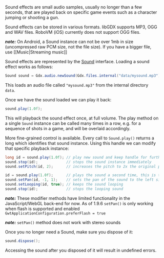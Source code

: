 Sound effects are small audio samples, usually no longer than a few seconds, that are played back on specific game events such as a character jumping or shooting a gun.

Sound effects can be stored in various formats. libGDX supports MP3, OGG and WAV files.
RoboVM (iOS) currently does not support OGG files.

***note:*** On Android, a Sound instance can not be over 1mb in size (uncompressed raw PCM size, not the file size). If you have a bigger file, use  [[Music|Streaming music]]

Sound effects are represented by the [Sound](http://libgdx.badlogicgames.com/nightlies/docs/api/com/badlogic/gdx/audio/Sound.html) interface. Loading a sound effect works as follows:

```java
Sound sound = Gdx.audio.newSound(Gdx.files.internal("data/mysound.mp3"));
```

This loads an audio file called `"mysound.mp3"` from the internal directory `data`.

Once we have the sound loaded we can play it back:

```java
sound.play(1.0f);
```

This will playback the sound effect once, at full volume. The play method on a single `Sound` instance can be called many times in a row, e.g. for a sequence of shots in a game, and will be overlaid accordingly.

More fine-grained control is available. Every call to `Sound.play()` returns a long which identifies that sound instance. Using this handle we can modify that specific playback instance:

```java
long id = sound.play(1.0f); // play new sound and keep handle for further manipulation
sound.stop(id);             // stops the sound instance immediately
sound.setPitch(id, 2);      // increases the pitch to 2x the original pitch

id = sound.play(1.0f);      // plays the sound a second time, this is treated as a different instance
sound.setPan(id, -1, 1);    // sets the pan of the sound to the left side at full volume
sound.setLooping(id, true); // keeps the sound looping
sound.stop(id);             // stops the looping sound 
```

***note:*** These modifier methods have limited functionality in the JavaScript/WebGL back-end for now. As of 1.9.6 `setPan()` is only working when flash is supported and enabled `GwtApplicationConfiguration.preferFlash = true`

***note:*** `setPan()` method does not work with stereo sounds

Once you no longer need a Sound, make sure you dispose of it:

```java
sound.dispose();
```

Accessing the sound after you disposed of it will result in undefined errors.
